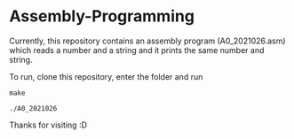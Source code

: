 # Assembly-Programming

Currently, this repository contains an assembly program (A0_2021026.asm) which reads a number and a string and it prints the same number and string.

To run, clone this repository, enter the folder and run 

``` make ```

``` ./A0_2021026 ```

Thanks for visiting :D
